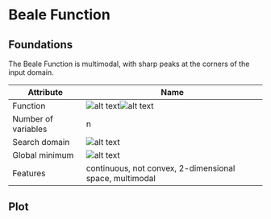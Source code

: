 # Beale Function

## Foundations

The Beale Function is multimodal, with sharp peaks at the corners of the input domain. 

| Attribute              | Name          |
|------------------------|---------------|
| Function               | ![alt text](./assets/functions/beale-function/beale_function_formula_01.svg)![alt text](./assets/functions/beale-function/beale_function_formula_02.svg) |
| Number of variables    | n |
| Search domain          | ![alt text](./assets/functions/beale-function/beale_function_search_domain.svg) |
| Global minimum         | ![alt text](./assets/functions/beale-function/beale_function_global_minimum.svg) |
| Features               | continuous, not convex, 2-dimensional space, multimodal |

## Plot
